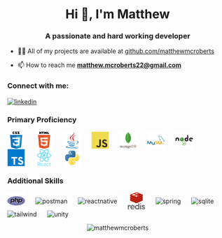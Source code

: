 <h1 align="center">Hi 👋, I'm Matthew</h1>
<h3 align="center">A passionate and hard working developer</h3>

- 👨‍💻 All of my projects are available at [github.com/matthewmcroberts](github.com/matthewmcroberts)

- 📫 How to reach me **matthew.mcroberts22@gmail.com**

<h3 align="left">Connect with me:</h3>
<p align="left">
  <a href="https://www.linkedin.com/in/matthew-mcroberts-169639267/" target="blank"><img align="center" src="https://www.vectorlogo.zone/logos/linkedin/linkedin-icon.svg" alt="linkedin" height="30" width="30" /></a>
</p>
<h3 align="left">Primary Proficiency</h3>
<p align="left">
<a href="https://www.w3schools.com/css/" target="blank" rel="noreferrer" style="margin-right: 20px; text-decoration: none; border: none;"><img src="https://raw.githubusercontent.com/devicons/devicon/master/icons/css3/css3-original-wordmark.svg" alt="css3" width="40" height="40" style="vertical-align: middle;"/></a>
  <a href="https://www.w3.org/html/" target="blank" rel="noreferrer" style="margin-right: 20px; text-decoration: none; border: none;"><img src="https://raw.githubusercontent.com/devicons/devicon/master/icons/html5/html5-original-wordmark.svg" alt="html5" width="40" height="40" style="vertical-align: middle;"/></a>
  <a href="https://www.java.com" target="_blank" rel="noreferrer" style="margin-right: 20px; text-decoration: none; border: none;"><img src="https://raw.githubusercontent.com/devicons/devicon/master/icons/java/java-original.svg" alt="java" width="40" height="40" style="vertical-align: middle;"/></a>
  <a href="https://developer.mozilla.org/en-US/docs/Web/JavaScript" target="_blank" rel="noreferrer" style="margin-right: 20px; text-decoration: none; border: none;"><img src="https://raw.githubusercontent.com/devicons/devicon/master/icons/javascript/javascript-original.svg" alt="javascript" width="40" height="40" style="vertical-align: middle;"/></a>
  <a href="https://www.mongodb.com/" target="_blank" rel="noreferrer" style="margin-right: 20px; text-decoration: none; border: none;"><img src="https://raw.githubusercontent.com/devicons/devicon/master/icons/mongodb/mongodb-original-wordmark.svg" alt="mongodb" width="40" height="40" style="vertical-align: middle;"/></a>
  <a href="https://www.mysql.com/" target="_blank" rel="noreferrer" style="margin-right: 20px; text-decoration: none; border: none;"><img src="https://raw.githubusercontent.com/devicons/devicon/master/icons/mysql/mysql-original-wordmark.svg" alt="mysql" width="40" height="40" style="vertical-align: middle;"/></a>
  <a href="https://nodejs.org" target="_blank" rel="noreferrer" style="margin-right: 20px; text-decoration: none; border: none;"><img src="https://raw.githubusercontent.com/devicons/devicon/master/icons/nodejs/nodejs-original-wordmark.svg" alt="nodejs" width="40" height="40" style="vertical-align: middle;"/></a>
  <a href="https://www.typescriptlang.org/" target="_blank" rel="noreferrer" style="margin-right: 20px; text-decoration: none; border: none;"><img src="https://raw.githubusercontent.com/devicons/devicon/master/icons/typescript/typescript-original.svg" alt="typescript" width="40" height="40" style="vertical-align: middle;"/></a>
  <a href="https://reactjs.org/" target="_blank" rel="noreferrer" style="margin-right: 20px; text-decoration: none; border: none;"><img src="https://raw.githubusercontent.com/devicons/devicon/master/icons/react/react-original-wordmark.svg" alt="react" width="40" height="40" style="vertical-align: middle;"/></a>
  <a href="https://www.python.org" target="_blank" rel="noreferrer" style="margin-right: 20px; text-decoration: none; border: none;"><img src="https://raw.githubusercontent.com/devicons/devicon/master/icons/python/python-original.svg" alt="python" width="40" height="40" style="vertical-align: middle;"/></a>
</p>

<h3 align="left">Additional Skills</h3>
<p align="left">
  <a href="https://www.php.net" target="_blank" rel="noreferrer" style="margin-right: 20px; text-decoration: none; border: none;">
    <img src="https://raw.githubusercontent.com/devicons/devicon/master/icons/php/php-original.svg" alt="php" width="40" height="40" style="vertical-align: middle;"/>
  </a>
  <a href="https://postman.com" target="_blank" rel="noreferrer" style="margin-right: 20px; text-decoration: none; border: none;">
    <img src="https://www.vectorlogo.zone/logos/getpostman/getpostman-icon.svg" alt="postman" width="40" height="40" style="vertical-align: middle;"/>
  </a>
  <a href="https://reactnative.dev/" target="_blank" rel="noreferrer" style="margin-right: 20px; text-decoration: none; border: none;">
    <img src="https://reactnative.dev/img/header_logo.svg" alt="reactnative" width="40" height="40" style="vertical-align: middle;"/>
  </a>
  <a href="https://redis.io" target="_blank" rel="noreferrer" style="margin-right: 20px; text-decoration: none; border: none;">
    <img src="https://raw.githubusercontent.com/devicons/devicon/master/icons/redis/redis-original-wordmark.svg" alt="redis" width="40" height="40" style="vertical-align: middle;"/>
  </a>
  <a href="https://spring.io/" target="_blank" rel="noreferrer" style="margin-right: 20px; text-decoration: none; border: none;">
    <img src="https://www.vectorlogo.zone/logos/springio/springio-icon.svg" alt="spring" width="40" height="40" style="vertical-align: middle;"/>
  </a>
  <a href="https://www.sqlite.org/" target="_blank" rel="noreferrer" style="margin-right: 20px; text-decoration: none; border: none;">
    <img src="https://www.vectorlogo.zone/logos/sqlite/sqlite-icon.svg" alt="sqlite" width="40" height="40" style="vertical-align: middle;"/>
  </a>
  <a href="https://tailwindcss.com/" target="_blank" rel="noreferrer" style="margin-right: 20px; text-decoration: none; border: none;">
    <img src="https://www.vectorlogo.zone/logos/tailwindcss/tailwindcss-icon.svg" alt="tailwind" width="40" height="40" style="vertical-align: middle;"/>
  </a>
  <a href="https://unity.com/" target="_blank" rel="noreferrer" style="margin-right: 20px; text-decoration: none; border: none;">
    <img src="https://www.vectorlogo.zone/logos/unity3d/unity3d-icon.svg" alt="unity" width="40" height="40" style="vertical-align: middle;"/>
  </a>
</p>

<p align="center">
  <img src="https://github-readme-stats.vercel.app/api/top-langs?username=matthewmcroberts&show_icons=true&locale=en&layout=compact" alt="matthewmcroberts" />
</p>
